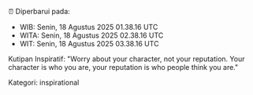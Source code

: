 ⏰ Diperbarui pada:
- WIB: Senin, 18 Agustus 2025 01.38.16 UTC
- WITA: Senin, 18 Agustus 2025 02.38.16 UTC
- WIT: Senin, 18 Agustus 2025 03.38.16 UTC

Kutipan Inspiratif:
"Worry about your character, not your reputation. Your character is who you are, your reputation is who people think you are."


Kategori: inspirational

